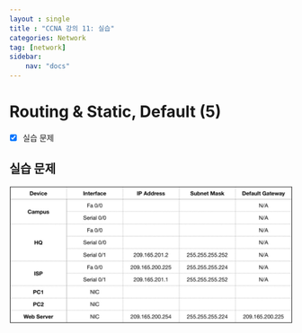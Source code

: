 ```yaml
---
layout : single
title : "CCNA 강의 11: 실습"
categories: Network
tag: [network]
sidebar:
    nav: "docs"
---
```


# Routing & Static, Default (5)
-  [x] 실습 문제


## 실습 문제

<img src = "/images/network/packet_1/1.jpg">